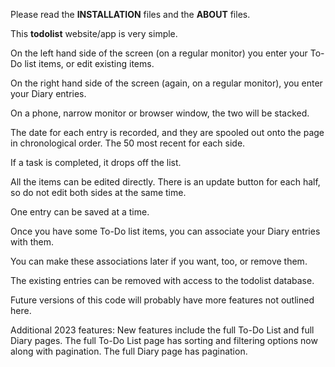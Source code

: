 Please read the **INSTALLATION** files and the **ABOUT** files.

This **todolist** website/app is very simple.

On the left hand side of the screen (on a regular monitor) you enter your To-Do list items, or edit existing items.

On the right hand side of the screen (again, on a regular monitor), you enter your Diary entries.

On a phone, narrow monitor or browser window, the two will be stacked.

The date for each entry is recorded, and they are spooled out onto the page in chronological order.  The 50 most recent for each side.

If a task is completed, it drops off the list.

All the items can be edited directly.  There is an update button for each half, so do not edit both sides at the same time.

One entry can be saved at a time.

Once you have some To-Do list items, you can associate your Diary entries with them.

You can make these associations later if you want, too, or remove them.

The existing entries can be removed with access to the todolist database.

Future versions of this code will probably have more features not outlined here.

Additional 2023 features:  New features include the full To-Do List and full Diary pages.  The full To-Do List page has sorting and filtering options now along with pagination.  The full Diary page has pagination.